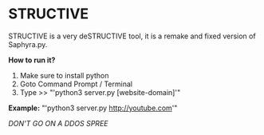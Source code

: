 # STRUCTIVE
STRUCTIVE is a very deSTRUCTIVE tool, it is a remake and fixed version of Saphyra.py.

**How to run it?**
1. Make sure to install python
2. Goto Command Prompt / Terminal
3. Type >> "'python3 server.py [website-domain]'"

**Example:**
"'python3 server.py http://youtube.com'"

*DON'T GO ON A DDOS SPREE*
